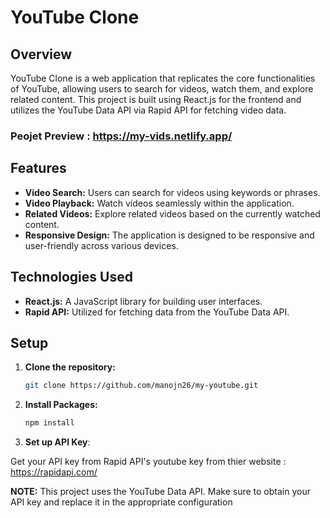 # YouTube Clone

## Overview

YouTube Clone is a web application that replicates the core functionalities of YouTube, allowing users to search for videos, watch them, and explore related content. This project is built using React.js for the frontend and utilizes the YouTube Data API via Rapid API for fetching video data.

### Peojet Preview : https://my-vids.netlify.app/

## Features

- **Video Search:** Users can search for videos using keywords or phrases.
- **Video Playback:** Watch videos seamlessly within the application.
- **Related Videos:** Explore related videos based on the currently watched content.
- **Responsive Design:** The application is designed to be responsive and user-friendly across various devices.

## Technologies Used

- **React.js:** A JavaScript library for building user interfaces.
- **Rapid API:** Utilized for fetching data from the YouTube Data API.

## Setup

1. **Clone the repository:**

   ```bash
   git clone https://github.com/manojn26/my-youtube.git

2. **Install Packages:**
   ```bash
   npm install

3. **Set up API Key**:

  Get your API key from Rapid API's youtube key from thier website : https://rapidapi.com/

**NOTE:**
This project uses the YouTube Data API. Make sure to obtain your API key and replace it in the appropriate configuration



